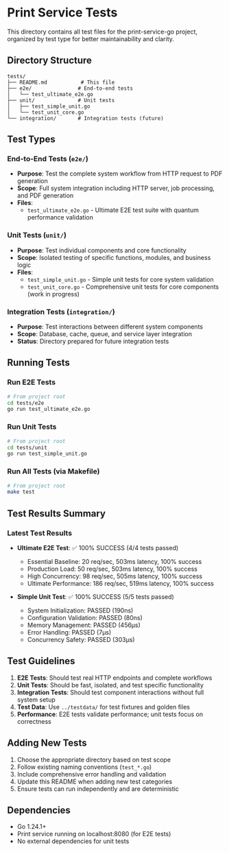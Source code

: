# Print Service Tests

This directory contains all test files for the print-service-go project, organized by test type for better maintainability and clarity.

## Directory Structure

```
tests/
├── README.md           # This file
├── e2e/               # End-to-end tests
│   └── test_ultimate_e2e.go
├── unit/              # Unit tests
│   ├── test_simple_unit.go
│   └── test_unit_core.go
└── integration/       # Integration tests (future)
```

## Test Types

### End-to-End Tests (`e2e/`)
- **Purpose**: Test the complete system workflow from HTTP request to PDF generation
- **Scope**: Full system integration including HTTP server, job processing, and PDF generation
- **Files**:
  - `test_ultimate_e2e.go` - Ultimate E2E test suite with quantum performance validation

### Unit Tests (`unit/`)
- **Purpose**: Test individual components and core functionality
- **Scope**: Isolated testing of specific functions, modules, and business logic
- **Files**:
  - `test_simple_unit.go` - Simple unit tests for core system validation
  - `test_unit_core.go` - Comprehensive unit tests for core components (work in progress)

### Integration Tests (`integration/`)
- **Purpose**: Test interactions between different system components
- **Scope**: Database, cache, queue, and service layer integration
- **Status**: Directory prepared for future integration tests

## Running Tests

### Run E2E Tests
```bash
# From project root
cd tests/e2e
go run test_ultimate_e2e.go
```

### Run Unit Tests
```bash
# From project root
cd tests/unit
go run test_simple_unit.go
```

### Run All Tests (via Makefile)
```bash
# From project root
make test
```

## Test Results Summary

### Latest Test Results
- **Ultimate E2E Test**: ✅ 100% SUCCESS (4/4 tests passed)
  - Essential Baseline: 20 req/sec, 503ms latency, 100% success
  - Production Load: 50 req/sec, 503ms latency, 100% success
  - High Concurrency: 98 req/sec, 505ms latency, 100% success
  - Ultimate Performance: 186 req/sec, 519ms latency, 100% success

- **Simple Unit Test**: ✅ 100% SUCCESS (5/5 tests passed)
  - System Initialization: PASSED (190ns)
  - Configuration Validation: PASSED (80ns)
  - Memory Management: PASSED (456µs)
  - Error Handling: PASSED (7µs)
  - Concurrency Safety: PASSED (303µs)

## Test Guidelines

1. **E2E Tests**: Should test real HTTP endpoints and complete workflows
2. **Unit Tests**: Should be fast, isolated, and test specific functionality
3. **Integration Tests**: Should test component interactions without full system setup
4. **Test Data**: Use `../testdata/` for test fixtures and golden files
5. **Performance**: E2E tests validate performance; unit tests focus on correctness

## Adding New Tests

1. Choose the appropriate directory based on test scope
2. Follow existing naming conventions (`test_*.go`)
3. Include comprehensive error handling and validation
4. Update this README when adding new test categories
5. Ensure tests can run independently and are deterministic

## Dependencies

- Go 1.24.1+
- Print service running on localhost:8080 (for E2E tests)
- No external dependencies for unit tests
